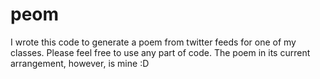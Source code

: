 peom
====

I wrote this code to generate a poem from twitter feeds for one of my classes.
Please feel free to use any part of code. The poem in its current arrangement,
however, is mine :D
